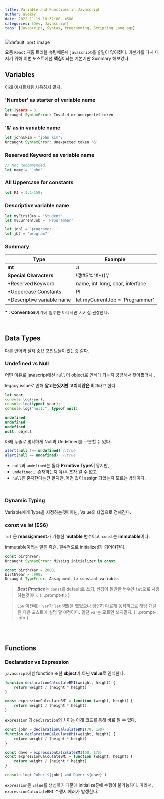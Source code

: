 ```yaml
---
title: Variable and Functions in Javascript
author: avokey
date: 2022-11-19 18:32:00 -0500
categories: [Dev, Javascript]
tags: [Javascript, Syntax, Programming, Scripting Language]
---
```


![default_post_image](/221118js/default_post_image.png)


요즘 `React` 제품 트러블 슈팅때문에 `javascript`를 쓸일이 많아졌다. 기본기를 다시 다지기 위해 이번 포스트에선 **핵심**이되는 기본기만 Summary 해보았다.



## Variables
아래 예시들처럼 사용하지 말자.
### 'Number' as starter of variable name

~~~javascript
let 3years = 3;
Uncaught SyntaxError: Invalid or unexpected token
~~~

### '&' as in variable name

~~~javascript
let john&kim = "john kim";
Uncaught SyntaxError: Unexpected token '&'
~~~

### Reserved Keyword as variable name

~~~javascript
// Not Recommended.
let name = 'John'
~~~

### All Uppercase for constants

~~~javascript
let PI = 3.14159;
~~~

### Descriptive variable name

~~~javascript
let myFirstJob = 'Student'
let myCurrentJob = 'Programmer'

let job1 = 'programer..'
let jb2 = 'program?'
~~~



### Summary

| **Type**                   | **Example**                      |
| -------------------------- | -------------------------------- |
| **Int**                    | 3                                |
| **Special Characters**     | !@#$%^&*()'/                     |
| *Reserved Keyword          | name, int, long, char, interface |
| *Uppercase Constants       | PI                               |
| *Descriptive variable name | let myCurrentJob = 'Programmer'  |

**\*** : **Convention**이기에 필수는 아니지만 지키길 권장한다.

<br>

## Data Types
다른 언어와 달리 중요 포인트들이 있는것 같다.

### Undefined vs Null

어떤 이유로 javascript에선 `null` 이 object로 인식이 되는지 궁금해서 찾아봤더니..

legacy issue로 인해 **알고는있지만 고치지않은 버그**라고 한다.

~~~javascript
let year;
console.log(year);
console.log(typeof year);
console.log("null:", typeof null);

undefined
undefined
undefined
null: object
~~~

아래 두줄로 명확하게 Null과 Undefined를 구분할 수 있다.

~~~javascript
alert(null !== undefined) //true
alert(null == undefined)  //true
~~~

- `null`과 `undefined`는 둘다 **Primitive Type**이 맞지만,
- `undefined`는 존재하는지 유/무 조차 알 수 없고
- `null`은 존재한다는건 알지만, 어떤 값이 assign 되었는지 모르는 상태이다.

<br>

### Dynamic Typing
Variable에게 Type을 지정하는것이아닌, Value의 타입으로 정해진다.



### const vs let (ES6)

`let` 은 **reassignment**가 가능한 **mutable** 변수이고, `const`는 **immutable**이다.

immutable이라는 말은 즉슨, 필수적으로 initialized가 되어야한다.

~~~javascript
const birthYear;
Uncaught SyntaxError: Missing initializer in const 

const birthYear = 2000;
birthYear = 1990;
Uncaught TypeError: Assignment to constant variable.
~~~

> ***Best Practice***는 `const`를 default로 쓰되, 변경이 될만한 변수만 `let`으로 사용하는것이다.
{: .prompt-tip }

> `ES6` 이전에는 `var`가 `let` 역할을 했었으나 엄연히 다르게 동작하므로 해당 개념은 다음 포스트에 설명 할 예정이다. 일단 `var`는 모르면 쓰지말자.
{: .prompt-info }

<br>

<br>

## Functions
### Declaration vs Expression

`javascript`에선 function 또한 **object**가 아닌 **value**로 인식한다.

~~~javascript
function declarationCalculateBMI(weight, height) {
    return weight / (height * height)
}

const expressionCalculateBMI = function (weight, height) {
    return weight / (height * height)
}
~~~

`expression` 과 `declaration`의 차이는 아래 코드를 통해 바로 알 수 있다.

~~~javascript
const john = declarationCalculateBMI(70, 190)
function declarationCalculateBMI(weight, height) {
    return weight / (height * height)
}

const dave = expressionCalculateBMI(60, 170)
const expressionCalculateBMI = function (weight, height) {
    return weight / (height * height)
}

console.log(`John: ${john} and Dave: ${dave}`)
~~~

`expression`은 `value`를 생성하기 때문에 initialize전에 수행이 불가능하다.
따라서, `expressionCalculateBMI` 수행시 에러가 발생한다.